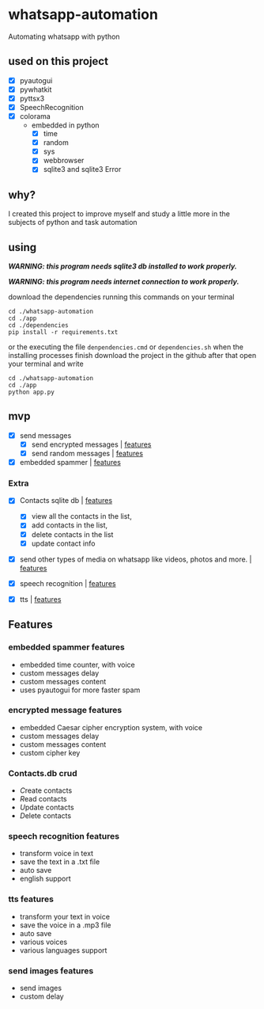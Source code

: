 # whatsapp-automation
 Automating whatsapp with python
## used on this project
- [x] pyautogui
- [x] pywhatkit
- [x] pyttsx3
- [x] SpeechRecognition
- [x] colorama
    * embedded in python
        - [x] time
        - [x] random
        - [x] sys
        - [x] webbrowser
        - [x] sqlite3 and sqlite3 Error
    
## why?
I created this project to improve myself and study a little more in the subjects of python and task automation

## using
***WARNING: this program needs sqlite3 db installed to work properly.***

***WARNING: this program needs internet connection to work properly.***

download the dependencies running this commands on your terminal 
```
cd ./whatsapp-automation
cd ./app
cd ./dependencies
pip install -r requirements.txt
``` 
or the executing the file ``denpendencies.cmd`` or ``dependencies.sh`` when the installing processes finish 
download the project in the github after that open your terminal and write 
```
cd ./whatsapp-automation
cd ./app
python app.py
```

## mvp

- [x] send messages 
    - [x] send encrypted messages  | [features](#sem)
    - [x] send random messages | [features](#srm)
- [x] embedded spammer | [features](#spammerfeatures)

### Extra
- [x] Contacts sqlite db | [features](#cdbf)
    - [x] view all the contacts in the list,
    - [x] add contacts in the list,
    - [x] delete contacts in the list
    - [x] update contact info
- [x] send other types of media on whatsapp like videos, photos and more.  | [features](#otm)
- [x] speech recognition  | [features](#sr)
- [x] tts  | [features](#tts)


## Features

<div id="spammerfeatures">
    <h3>embedded spammer features</h3>
    <ul>
        <li>embedded time counter, with voice</li>
        <li>custom messages delay</li>
        <li>custom messages content</li>
        <li>uses pyautogui for more faster spam</li>
    </ul>
</div>
<div id="sem">
    <h3>encrypted message features</h3>
    <ul>
        <li>embedded Caesar cipher encryption system, with voice</li>
        <li>custom messages delay</li>
        <li>custom messages content</li>
        <li>custom cipher key</li>
    </ul>
</div>
<div id="cdbf">
    <h3>Contacts.db crud</h3>
    <ul>
        <li><i>C</i>reate contacts</li>
        <li><i>R</i>ead contacts</li>
        <li><i>U</i>pdate contacts</li>
        <li><i>D</i>elete contacts</li>
    </ul>
</div>
<div id="sr">
    <h3>speech recognition features</h3>
    <ul>
        <li>transform voice in text</li>
        <li>save the text in a .txt file</li>
        <li>auto save</li>
        <li>english support</li>
    </ul>
</div>
<div id="tts">
    <h3>tts features</h3>
    <ul>
        <li>transform your text in voice</li>
        <li>save the voice in a .mp3 file</li>
        <li>auto save</li>
        <li>various voices</li>
        <li>various languages support</li>
    </ul>
</div>
<div id="otm">
    <h3>send images features</h3>
    <ul>
        <li>send images</li>
        <li>custom delay</li>
    </ul>
</div>